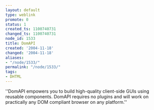 ```yaml
---
layout: default
type: weblink
promote: 0
status: 1
created_ts: 1100740731
changed_ts: 1100740731
node_id: 1533
title: DomAPI
created: '2004-11-18'
changed: '2004-11-18'
aliases:
- "/node/1533/"
permalink: "/node/1533/"
tags:
- DHTML
---
```

''DomAPI empowers you to build high-quality client-side GUIs using reusable components. DomAPI requires no plugins and will work on practically any DOM compliant browser on any platform.''
